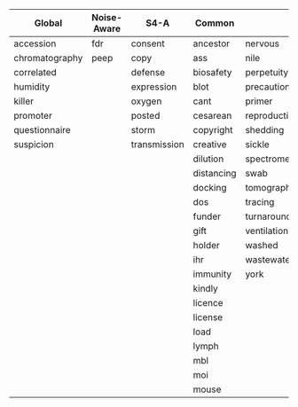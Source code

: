 |Global|Noise-Aware|S4-A|Common| |
|------|-----------|----|------|-|
|accession|fdr|consent|ancestor|nervous|
|chromatography|peep|copy|ass|nile|
|correlated||defense|biosafety|perpetuity|
|humidity||expression|blot|precaution|
|killer||oxygen|cant|primer|
|promoter||posted|cesarean|reproduction|
|questionnaire||storm|copyright|shedding|
|suspicion||transmission|creative|sickle|
||||dilution|spectrometry|
||||distancing|swab|
||||docking|tomography|
||||dos|tracing|
||||funder|turnaround|
||||gift|ventilation|
||||holder|washed|
||||ihr|wastewater|
||||immunity|york|
||||kindly||
||||licence||
||||license||
||||load||
||||lymph||
||||mbl||
||||moi||
||||mouse||
